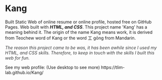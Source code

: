# Kang

<p>
                        Built Static Web of online resume or online profile, hosted free on GitHub Pages.
                        Web built with <strong><i>HTML, and CSS</i></strong>. 
                        This project name 'Kang' has a meaning behind it.
                        The origin of the name Kang means work, it is derived from Teochew word 
                        of Kang or the word 工 gōng from Mandarin.
                    </p>
                    <i style="font-size:14px;color: #3a3b3c">The reason this project came to be was, 
                        it has been awhile since I used my HTML, and CSS skills. Therefore, to keep in touch with the skills
                        I built this web for fun. </i>
                    </p>
See my web profile: (Use desktop to see more)
https://tlim-lab.github.io/Kang/
